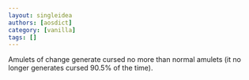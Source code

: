 ```yaml
---
layout: singleidea
authors: [aosdict]
category: [vanilla]
tags: []
---
```

Amulets of change generate cursed no more than normal amulets (it no longer generates cursed 90.5% of the time).
